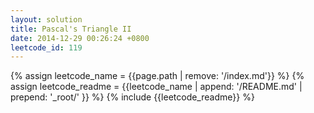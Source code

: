 ```yaml
---
layout: solution
title: Pascal's Triangle II
date: 2014-12-29 00:26:24 +0800
leetcode_id: 119
---
```

{% assign leetcode_name = {{page.path | remove: '/index.md'}}  %}
{% assign leetcode_readme = {{leetcode_name | append: '/README.md' | prepend: '_root/' }}  %}
{% include {{leetcode_readme}} %}
